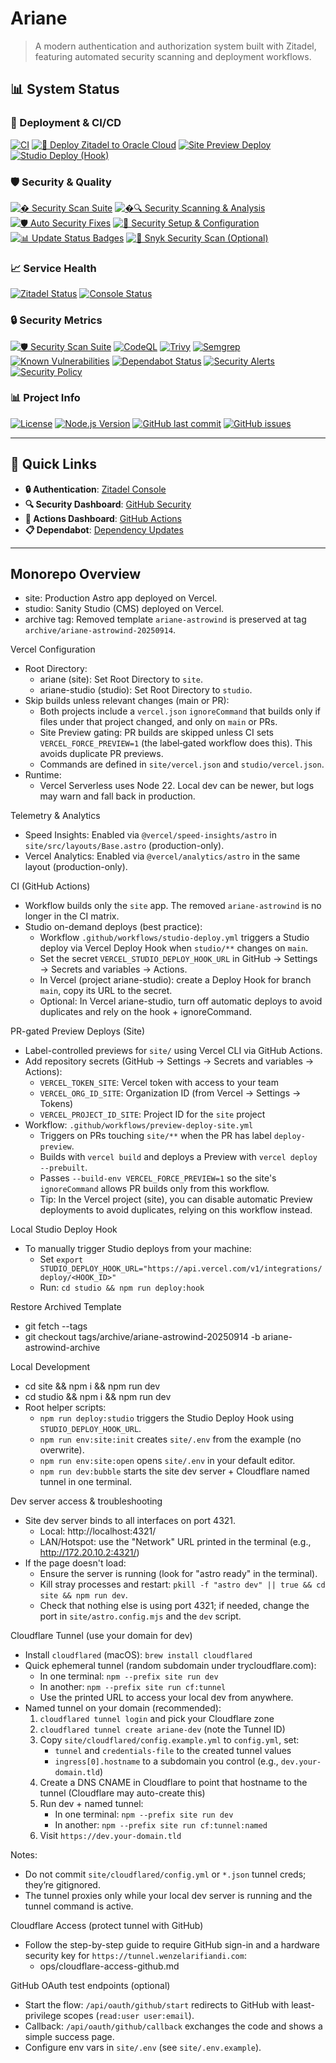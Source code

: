 # Ariane

> A modern authentication and authorization system built with Zitadel, featuring automated security scanning and deployment workflows.

## 📊 System Status

### 🚀 Deployment & CI/CD

[![CI](https://github.com/WenzelArifiandi/ariane/actions/workflows/ci.yml/badge.svg)](https://github.com/WenzelArifiandi/ariane/actions/workflows/ci.yml)
[![🚀 Deploy Zitadel to Oracle Cloud](https://github.com/WenzelArifiandi/ariane/actions/workflows/deploy-zitadel.yml/badge.svg)](https://github.com/WenzelArifiandi/ariane/actions/workflows/deploy-zitadel.yml)
[![Site Preview Deploy](https://github.com/WenzelArifiandi/ariane/actions/workflows/preview-deploy-site.yml/badge.svg)](https://github.com/WenzelArifiandi/ariane/actions/workflows/preview-deploy-site.yml)
[![Studio Deploy (Hook)](https://github.com/WenzelArifiandi/ariane/actions/workflows/studio-deploy.yml/badge.svg)](https://github.com/WenzelArifiandi/ariane/actions/workflows/studio-deploy.yml)

### 🛡️ Security & Quality

[![�️ Security Scan Suite](https://github.com/WenzelArifiandi/ariane/actions/workflows/security-comprehensive.yml/badge.svg)](https://github.com/WenzelArifiandi/ariane/actions/workflows/security-comprehensive.yml)
[![�🔍 Security Scanning & Analysis](https://github.com/WenzelArifiandi/ariane/actions/workflows/security-scanning.yml/badge.svg)](https://github.com/WenzelArifiandi/ariane/actions/workflows/security-scanning.yml)
[![🛡️ Auto Security Fixes](https://github.com/WenzelArifiandi/ariane/actions/workflows/auto-security-fixes.yml/badge.svg)](https://github.com/WenzelArifiandi/ariane/actions/workflows/auto-security-fixes.yml)
[![🔐 Security Setup & Configuration](https://github.com/WenzelArifiandi/ariane/actions/workflows/security-setup.yml/badge.svg)](https://github.com/WenzelArifiandi/ariane/actions/workflows/security-setup.yml)
[![📊 Update Status Badges](https://github.com/WenzelArifiandi/ariane/actions/workflows/update-status-badges.yml/badge.svg)](https://github.com/WenzelArifiandi/ariane/actions/workflows/update-status-badges.yml)
[![🧪 Snyk Security Scan (Optional)](https://github.com/WenzelArifiandi/ariane/actions/workflows/snyk-security.yml/badge.svg)](https://github.com/WenzelArifiandi/ariane/actions/workflows/snyk-security.yml)

### 📈 Service Health

[![Zitadel Status](https://img.shields.io/website?url=https%3A%2F%2Fauth.wenzelarifiandi.com%2F.well-known%2Fopenid-configuration&label=Zitadel&style=flat-square)](https://auth.wenzelarifiandi.com/.well-known/openid-configuration)
[![Console Status](https://img.shields.io/website?url=https%3A%2F%2Fauth.wenzelarifiandi.com%2Fui%2Fconsole&label=Console&style=flat-square)](https://auth.wenzelarifiandi.com/ui/console)

### 🔒 Security Metrics

[![🛡️ Security Scan Suite](https://github.com/WenzelArifiandi/ariane/actions/workflows/security-comprehensive.yml/badge.svg?branch=main)](https://github.com/WenzelArifiandi/ariane/actions/workflows/security-comprehensive.yml)
[![CodeQL](https://github.com/WenzelArifiandi/ariane/actions/workflows/security-comprehensive.yml/badge.svg?job=codeql)](https://github.com/WenzelArifiandi/ariane/security/code-scanning)
[![Trivy](https://github.com/WenzelArifiandi/ariane/actions/workflows/security-comprehensive.yml/badge.svg?job=trivy)](https://github.com/WenzelArifiandi/ariane/security/code-scanning)
[![Semgrep](https://github.com/WenzelArifiandi/ariane/actions/workflows/security-comprehensive.yml/badge.svg?job=semgrep)](https://github.com/WenzelArifiandi/ariane/security/code-scanning)
[![Known Vulnerabilities](https://snyk.io/test/github/WenzelArifiandi/ariane/badge.svg)](https://snyk.io/test/github/WenzelArifiandi/ariane)
[![Dependabot Status](https://img.shields.io/badge/Dependabot-enabled-brightgreen?style=flat-square&logo=dependabot)](https://github.com/WenzelArifiandi/ariane/security/dependabot)
[![Security Alerts](https://img.shields.io/github/issues-search/WenzelArifiandi/ariane?query=is%3Aopen%20label%3A%22security%22&label=Security%20Alerts&style=flat-square&color=red)](https://github.com/WenzelArifiandi/ariane/security/advisories)
[![Security Policy](https://img.shields.io/badge/Security-Policy-blue?style=flat-square&logo=shield)](.github/SECURITY_AUTOMATION.md)

### 📊 Project Info

[![License](https://img.shields.io/badge/License-UNLICENSED-red?style=flat-square)](LICENSE)
[![Node.js Version](https://img.shields.io/badge/Node.js-22.x-green?style=flat-square&logo=node.js)](package.json)
[![GitHub last commit](https://img.shields.io/github/last-commit/WenzelArifiandi/ariane?style=flat-square)](https://github.com/WenzelArifiandi/ariane/commits/main)
[![GitHub issues](https://img.shields.io/github/issues/WenzelArifiandi/ariane?style=flat-square)](https://github.com/WenzelArifiandi/ariane/issues)

---

## 🎯 Quick Links

- **🔒 Authentication**: [Zitadel Console](https://auth.wenzelarifiandi.com/ui/console)
- **🔍 Security Dashboard**: [GitHub Security](https://github.com/WenzelArifiandi/ariane/security)
- **🤖 Actions Dashboard**: [GitHub Actions](https://github.com/WenzelArifiandi/ariane/actions)
- **📋 Dependabot**: [Dependency Updates](https://github.com/WenzelArifiandi/ariane/security/dependabot)

---

## Monorepo Overview

- site: Production Astro app deployed on Vercel.
- studio: Sanity Studio (CMS) deployed on Vercel.
- archive tag: Removed template `ariane-astrowind` is preserved at tag `archive/ariane-astrowind-20250914`.

Vercel Configuration

- Root Directory:
  - ariane (site): Set Root Directory to `site`.
  - ariane-studio (studio): Set Root Directory to `studio`.
- Skip builds unless relevant changes (main or PR):
  - Both projects include a `vercel.json` `ignoreCommand` that builds only if files under that project changed, and only on `main` or PRs.
  - Site Preview gating: PR builds are skipped unless CI sets `VERCEL_FORCE_PREVIEW=1` (the label‑gated workflow does this). This avoids duplicate PR previews.
  - Commands are defined in `site/vercel.json` and `studio/vercel.json`.
- Runtime:
  - Vercel Serverless uses Node 22. Local dev can be newer, but logs may warn and fall back in production.

Telemetry & Analytics

- Speed Insights: Enabled via `@vercel/speed-insights/astro` in `site/src/layouts/Base.astro` (production-only).
- Vercel Analytics: Enabled via `@vercel/analytics/astro` in the same layout (production-only).

CI (GitHub Actions)

- Workflow builds only the `site` app. The removed `ariane-astrowind` is no longer in the CI matrix.
- Studio on-demand deploys (best practice):
  - Workflow `.github/workflows/studio-deploy.yml` triggers a Studio deploy via Vercel Deploy Hook when `studio/**` changes on `main`.
  - Set the secret `VERCEL_STUDIO_DEPLOY_HOOK_URL` in GitHub → Settings → Secrets and variables → Actions.
  - In Vercel (project ariane-studio): create a Deploy Hook for branch `main`, copy its URL to the secret.
  - Optional: In Vercel ariane-studio, turn off automatic deploys to avoid duplicates and rely on the hook + ignoreCommand.

PR-gated Preview Deploys (Site)

- Label-controlled previews for `site/` using Vercel CLI via GitHub Actions.
- Add repository secrets (GitHub → Settings → Secrets and variables → Actions):
  - `VERCEL_TOKEN_SITE`: Vercel token with access to your team
  - `VERCEL_ORG_ID_SITE`: Organization ID (from Vercel → Settings → Tokens)
  - `VERCEL_PROJECT_ID_SITE`: Project ID for the `site` project
- Workflow: `.github/workflows/preview-deploy-site.yml`
  - Triggers on PRs touching `site/**` when the PR has label `deploy-preview`.
  - Builds with `vercel build` and deploys a Preview with `vercel deploy --prebuilt`.
  - Passes `--build-env VERCEL_FORCE_PREVIEW=1` so the site's `ignoreCommand` allows PR builds only from this workflow.
  - Tip: In the Vercel project (site), you can disable automatic Preview deployments to avoid duplicates, relying on this workflow instead.

Local Studio Deploy Hook

- To manually trigger Studio deploys from your machine:
  - Set `export STUDIO_DEPLOY_HOOK_URL="https://api.vercel.com/v1/integrations/deploy/<HOOK_ID>"`
  - Run: `cd studio && npm run deploy:hook`

Restore Archived Template

- git fetch --tags
- git checkout tags/archive/ariane-astrowind-20250914 -b ariane-astrowind-archive

Local Development

- cd site && npm i && npm run dev
- cd studio && npm i && npm run dev
- Root helper scripts:
  - `npm run deploy:studio` triggers the Studio Deploy Hook using `STUDIO_DEPLOY_HOOK_URL`.
  - `npm run env:site:init` creates `site/.env` from the example (no overwrite).
  - `npm run env:site:open` opens `site/.env` in your default editor.
  - `npm run dev:bubble` starts the site dev server + Cloudflare named tunnel in one terminal.

Dev server access & troubleshooting

- Site dev server binds to all interfaces on port 4321.
  - Local: http://localhost:4321/
  - LAN/Hotspot: use the "Network" URL printed in the terminal (e.g., http://172.20.10.2:4321/)
- If the page doesn't load:
  - Ensure the server is running (look for "astro ready" in the terminal).
  - Kill stray processes and restart: `pkill -f "astro dev" || true && cd site && npm run dev`.
  - Check that nothing else is using port 4321; if needed, change the port in `site/astro.config.mjs` and the `dev` script.

Cloudflare Tunnel (use your domain for dev)

- Install `cloudflared` (macOS): `brew install cloudflared`
- Quick ephemeral tunnel (random subdomain under trycloudflare.com):
  - In one terminal: `npm --prefix site run dev`
  - In another: `npm --prefix site run cf:tunnel`
  - Use the printed URL to access your local dev from anywhere.
- Named tunnel on your domain (recommended):
  1. `cloudflared tunnel login` and pick your Cloudflare zone
  2. `cloudflared tunnel create ariane-dev` (note the Tunnel ID)
  3. Copy `site/cloudflared/config.example.yml` to `config.yml`, set:
     - `tunnel` and `credentials-file` to the created tunnel values
     - `ingress[0].hostname` to a subdomain you control (e.g., `dev.your-domain.tld`)
  4. Create a DNS CNAME in Cloudflare to point that hostname to the tunnel (Cloudflare may auto-create this)
  5. Run dev + named tunnel:
     - In one terminal: `npm --prefix site run dev`
     - In another: `npm --prefix site run cf:tunnel:named`
  6. Visit `https://dev.your-domain.tld`

Notes:

- Do not commit `site/cloudflared/config.yml` or `*.json` tunnel creds; they’re gitignored.
- The tunnel proxies only while your local dev server is running and the tunnel command is active.

Cloudflare Access (protect tunnel with GitHub)

- Follow the step-by-step guide to require GitHub sign-in and a hardware security key for `https://tunnel.wenzelarifiandi.com`:
  - ops/cloudflare-access-github.md

GitHub OAuth test endpoints (optional)

- Start the flow: `/api/oauth/github/start` redirects to GitHub with least-privilege scopes (`read:user user:email`).
- Callback: `/api/oauth/github/callback` exchanges the code and shows a simple success page.
- Configure env vars in `site/.env` (see `site/.env.example`).

